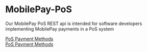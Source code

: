 # MobilePay-PoS
Our MobilePay PoS REST api  is intended for software developers implementing MobilePay payments in a PoS system

<a href="PoS_Payment_Methods">PoS Payment Methods</a><br>
<a href="https://mobilepaydev.github.io/MobilePay-PoS/PoS_Payment_Methods">PoS Payment Methods</a>
